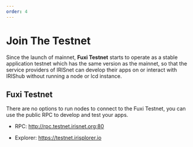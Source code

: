 ```yaml
---
order: 4
---
```


# Join The Testnet

Since the launch of mainnet, **Fuxi Testnet** starts to operate as a stable application testnet which has the same version as the mainnet, so that the service providers of IRISnet can develop their apps on or interact with IRIShub without running a node or lcd instance.

## Fuxi Testnet

There are no options to run nodes to connect to the Fuxi Testnet, you can use the public RPC to develop and test your apps.

- RPC: <http://rpc.testnet.irisnet.org:80>

- Explorer: <https://testnet.irisplorer.io>
